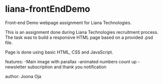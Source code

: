 # liana-frontEndDemo
Front-end Demo webpage assignment for Liana Technologies.

This is an assignment done during Liana Technologies recruitment process.
The task was to build a responsive HTML page based on a provided .psd file.

Page is done using basic HTML, CSS and JavaScript.

features:
-Main image with parallax
-animated numbers count up
-newsletter subscription and thank you notification

author: Joona Oja
